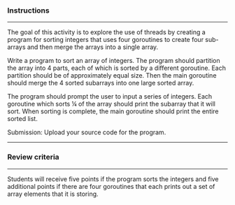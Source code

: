 ### Instructions

---

The goal of this activity is to explore the use of threads by creating a program for sorting integers that uses four goroutines to create four sub-arrays and then merge the arrays into a single array.

Write a program to sort an array of integers. The program should partition the array into 4 parts, each of which is sorted by a different goroutine. Each partition should be of approximately equal size. Then the main goroutine should merge the 4 sorted subarrays into one large sorted array.

The program should prompt the user to input a series of integers. Each goroutine which sorts ¼ of the array should print the subarray that it will sort. When sorting is complete, the main goroutine should print the entire sorted list.

Submission: Upload your source code for the program.

---

### Review criteria

---

Students will receive five points if the program sorts the integers and five additional points if there are four goroutines that each prints out a set of array elements that it is storing.
